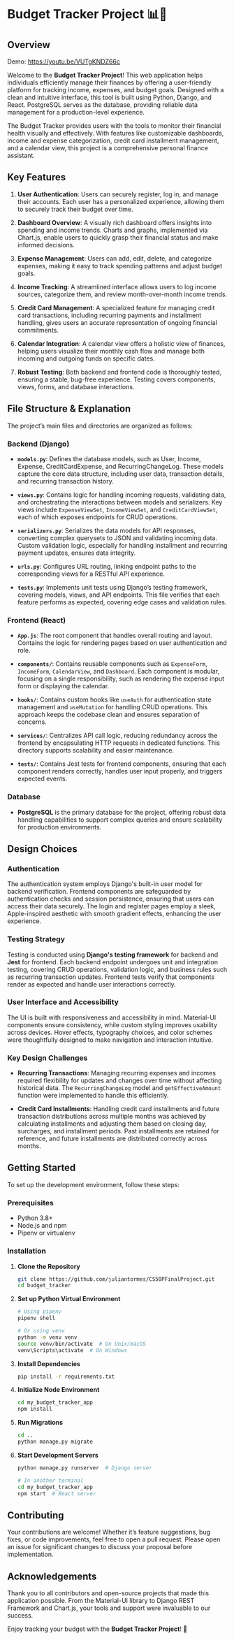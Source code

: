 # Budget Tracker Project 📊💼

## Overview

Demo: https://youtu.be/VUTgKNDZ66c

Welcome to the **Budget Tracker Project**! This web application helps individuals efficiently manage their finances by offering a user-friendly platform for tracking income, expenses, and budget goals. Designed with a clean and intuitive interface, this tool is built using Python, Django, and React. PostgreSQL serves as the database, providing reliable data management for a production-level experience.

The Budget Tracker provides users with the tools to monitor their financial health visually and effectively. With features like customizable dashboards, income and expense categorization, credit card installment management, and a calendar view, this project is a comprehensive personal finance assistant.

## Key Features

1. **User Authentication**: Users can securely register, log in, and manage their accounts. Each user has a personalized experience, allowing them to securely track their budget over time.

2. **Dashboard Overview**: A visually rich dashboard offers insights into spending and income trends. Charts and graphs, implemented via Chart.js, enable users to quickly grasp their financial status and make informed decisions.

3. **Expense Management**: Users can add, edit, delete, and categorize expenses, making it easy to track spending patterns and adjust budget goals.

4. **Income Tracking**: A streamlined interface allows users to log income sources, categorize them, and review month-over-month income trends.

5. **Credit Card Management**: A specialized feature for managing credit card transactions, including recurring payments and installment handling, gives users an accurate representation of ongoing financial commitments.

6. **Calendar Integration**: A calendar view offers a holistic view of finances, helping users visualize their monthly cash flow and manage both incoming and outgoing funds on specific dates.

7. **Robust Testing**: Both backend and frontend code is thoroughly tested, ensuring a stable, bug-free experience. Testing covers components, views, forms, and database interactions.

## File Structure & Explanation

The project’s main files and directories are organized as follows:

### Backend (Django)

- **`models.py`**: Defines the database models, such as User, Income, Expense, CreditCardExpense, and RecurringChangeLog. These models capture the core data structure, including user data, transaction details, and recurring transaction history.
  
- **`views.py`**: Contains logic for handling incoming requests, validating data, and orchestrating the interactions between models and serializers. Key views include `ExpenseViewSet`, `IncomeViewSet`, and `CreditCardViewSet`, each of which exposes endpoints for CRUD operations.

- **`serializers.py`**: Serializes the data models for API responses, converting complex querysets to JSON and validating incoming data. Custom validation logic, especially for handling installment and recurring payment updates, ensures data integrity.

- **`urls.py`**: Configures URL routing, linking endpoint paths to the corresponding views for a RESTful API experience.

- **`tests.py`**: Implements unit tests using Django’s testing framework, covering models, views, and API endpoints. This file verifies that each feature performs as expected, covering edge cases and validation rules.

### Frontend (React)

- **`App.js`**: The root component that handles overall routing and layout. Contains the logic for rendering pages based on user authentication and role.
  
- **`components/`**: Contains reusable components such as `ExpenseForm`, `IncomeForm`, `CalendarView`, and `Dashboard`. Each component is modular, focusing on a single responsibility, such as rendering the expense input form or displaying the calendar.

- **`hooks/`**: Contains custom hooks like `useAuth` for authentication state management and `useMutation` for handling CRUD operations. This approach keeps the codebase clean and ensures separation of concerns.

- **`services/`**: Centralizes API call logic, reducing redundancy across the frontend by encapsulating HTTP requests in dedicated functions. This directory supports scalability and easier maintenance.

- **`tests/`**: Contains Jest tests for frontend components, ensuring that each component renders correctly, handles user input properly, and triggers expected events.

### Database

- **PostgreSQL** is the primary database for the project, offering robust data handling capabilities to support complex queries and ensure scalability for production environments.

## Design Choices

### Authentication

The authentication system employs Django's built-in user model for backend verification. Frontend components are safeguarded by authentication checks and session persistence, ensuring that users can access their data securely. The login and register pages employ a sleek, Apple-inspired aesthetic with smooth gradient effects, enhancing the user experience.

### Testing Strategy

Testing is conducted using **Django's testing framework** for backend and **Jest** for frontend. Each backend endpoint undergoes unit and integration testing, covering CRUD operations, validation logic, and business rules such as recurring transaction updates. Frontend tests verify that components render as expected and handle user interactions correctly.

### User Interface and Accessibility

The UI is built with responsiveness and accessibility in mind. Material-UI components ensure consistency, while custom styling improves usability across devices. Hover effects, typography choices, and color schemes were thoughtfully designed to make navigation and interaction intuitive.

### Key Design Challenges

- **Recurring Transactions**: Managing recurring expenses and incomes required flexibility for updates and changes over time without affecting historical data. The `RecurringChangeLog` model and `getEffectiveAmount` function were implemented to handle this efficiently.

- **Credit Card Installments**: Handling credit card installments and future transaction distributions across multiple months was achieved by calculating installments and adjusting them based on closing day, surcharges, and installment periods. Past installments are retained for reference, and future installments are distributed correctly across months.

## Getting Started

To set up the development environment, follow these steps:

### Prerequisites

- Python 3.8+
- Node.js and npm
- Pipenv or virtualenv

### Installation

1. **Clone the Repository**

    ```bash
    git clone https://github.com/juliantormes/CS50PFinalProject.git
    cd budget_tracker
    ```

2. **Set up Python Virtual Environment**

    ```bash
    # Using pipenv
    pipenv shell  

    # Or using venv
    python -m venv venv
    source venv/bin/activate  # On Unix/macOS
    venv\Scripts\activate  # On Windows
    ```

3. **Install Dependencies**

    ```bash
    pip install -r requirements.txt
    ```

4. **Initialize Node Environment**

    ```bash
    cd my_budget_tracker_app
    npm install
    ```

5. **Run Migrations**

    ```bash
    cd ..
    python manage.py migrate
    ```

6. **Start Development Servers**

    ```bash
    python manage.py runserver  # Django server

    # In another terminal
    cd my_budget_tracker_app
    npm start  # React server
    ```

## Contributing

Your contributions are welcome! Whether it’s feature suggestions, bug fixes, or code improvements, feel free to open a pull request. Please open an issue for significant changes to discuss your proposal before implementation.

## Acknowledgements

Thank you to all contributors and open-source projects that made this application possible. From the Material-UI library to Django REST Framework and Chart.js, your tools and support were invaluable to our success.

Enjoy tracking your budget with the **Budget Tracker Project**! 🚀
